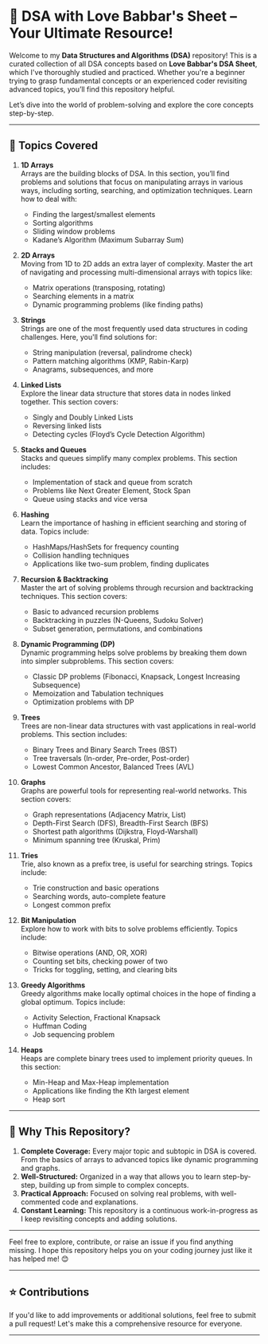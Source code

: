 # 📘 DSA with Love Babbar's Sheet – Your Ultimate Resource! 

Welcome to my **Data Structures and Algorithms (DSA)** repository! This is a curated collection of all DSA concepts based on **Love Babbar's DSA Sheet**, which I've thoroughly studied and practiced. Whether you're a beginner trying to grasp fundamental concepts or an experienced coder revisiting advanced topics, you’ll find this repository helpful.

Let’s dive into the world of problem-solving and explore the core concepts step-by-step.

---

## 📂 Topics Covered

1. **1D Arrays**  
   Arrays are the building blocks of DSA. In this section, you’ll find problems and solutions that focus on manipulating arrays in various ways, including sorting, searching, and optimization techniques. Learn how to deal with:
   - Finding the largest/smallest elements
   - Sorting algorithms
   - Sliding window problems
   - Kadane’s Algorithm (Maximum Subarray Sum)

2. **2D Arrays**  
   Moving from 1D to 2D adds an extra layer of complexity. Master the art of navigating and processing multi-dimensional arrays with topics like:
   - Matrix operations (transposing, rotating)
   - Searching elements in a matrix
   - Dynamic programming problems (like finding paths)

3. **Strings**  
   Strings are one of the most frequently used data structures in coding challenges. Here, you'll find solutions for:
   - String manipulation (reversal, palindrome check)
   - Pattern matching algorithms (KMP, Rabin-Karp)
   - Anagrams, subsequences, and more

4. **Linked Lists**  
   Explore the linear data structure that stores data in nodes linked together. This section covers:
   - Singly and Doubly Linked Lists
   - Reversing linked lists
   - Detecting cycles (Floyd’s Cycle Detection Algorithm)

5. **Stacks and Queues**  
   Stacks and queues simplify many complex problems. This section includes:
   - Implementation of stack and queue from scratch
   - Problems like Next Greater Element, Stock Span
   - Queue using stacks and vice versa

6. **Hashing**  
   Learn the importance of hashing in efficient searching and storing of data. Topics include:
   - HashMaps/HashSets for frequency counting
   - Collision handling techniques
   - Applications like two-sum problem, finding duplicates

7. **Recursion & Backtracking**  
   Master the art of solving problems through recursion and backtracking techniques. This section covers:
   - Basic to advanced recursion problems
   - Backtracking in puzzles (N-Queens, Sudoku Solver)
   - Subset generation, permutations, and combinations

8. **Dynamic Programming (DP)**  
   Dynamic programming helps solve problems by breaking them down into simpler subproblems. This section covers:
   - Classic DP problems (Fibonacci, Knapsack, Longest Increasing Subsequence)
   - Memoization and Tabulation techniques
   - Optimization problems with DP

9. **Trees**  
   Trees are non-linear data structures with vast applications in real-world problems. This section includes:
   - Binary Trees and Binary Search Trees (BST)
   - Tree traversals (In-order, Pre-order, Post-order)
   - Lowest Common Ancestor, Balanced Trees (AVL)

10. **Graphs**  
    Graphs are powerful tools for representing real-world networks. This section covers:
    - Graph representations (Adjacency Matrix, List)
    - Depth-First Search (DFS), Breadth-First Search (BFS)
    - Shortest path algorithms (Dijkstra, Floyd-Warshall)
    - Minimum spanning tree (Kruskal, Prim)

11. **Tries**  
    Trie, also known as a prefix tree, is useful for searching strings. Topics include:
    - Trie construction and basic operations
    - Searching words, auto-complete feature
    - Longest common prefix

12. **Bit Manipulation**  
    Explore how to work with bits to solve problems efficiently. Topics include:
    - Bitwise operations (AND, OR, XOR)
    - Counting set bits, checking power of two
    - Tricks for toggling, setting, and clearing bits

13. **Greedy Algorithms**  
    Greedy algorithms make locally optimal choices in the hope of finding a global optimum. Topics include:
    - Activity Selection, Fractional Knapsack
    - Huffman Coding
    - Job sequencing problem

14. **Heaps**  
    Heaps are complete binary trees used to implement priority queues. In this section:
    - Min-Heap and Max-Heap implementation
    - Applications like finding the Kth largest element
    - Heap sort

---

## 🎯 Why This Repository?

1. **Complete Coverage:** Every major topic and subtopic in DSA is covered. From the basics of arrays to advanced topics like dynamic programming and graphs.
2. **Well-Structured:** Organized in a way that allows you to learn step-by-step, building up from simple to complex concepts.
3. **Practical Approach:** Focused on solving real problems, with well-commented code and explanations.
4. **Constant Learning:** This repository is a continuous work-in-progress as I keep revisiting concepts and adding solutions.

---

Feel free to explore, contribute, or raise an issue if you find anything missing. I hope this repository helps you on your coding journey just like it has helped me! 😊

---

## ⭐ Contributions

If you'd like to add improvements or additional solutions, feel free to submit a pull request! Let's make this a comprehensive resource for everyone.

---
